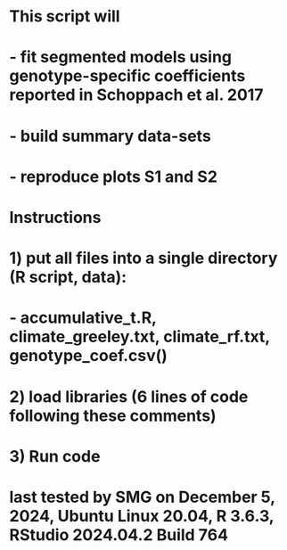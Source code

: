 # This script will 
#  - fit segmented models using genotype-specific coefficients reported in Schoppach et al. 2017
#  - build summary data-sets
#  - reproduce plots S1 and S2

# Instructions
# 1) put all files into a single directory (R script, data):
#       - accumulative_t.R, climate_greeley.txt, climate_rf.txt, genotype_coef.csv()
# 2) load libraries (6 lines of code following these comments)
# 3) Run code 

# last tested by SMG on December 5, 2024, Ubuntu Linux 20.04, R 3.6.3, RStudio 2024.04.2 Build 764
